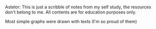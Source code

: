 Astelor: This is just a scribble of notes from my self study, the resources don't belong to me. All contents are for education purposes only.

Most simple graphs were drawn with texts (I'm so proud of them)